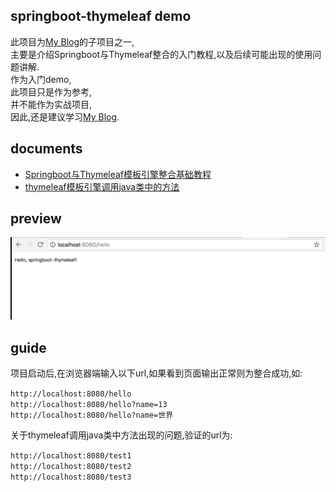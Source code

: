 ## springboot-thymeleaf demo

此项目为[My Blog](https://github.com/ZHENFENG13/My-Blog)的子项目之一,<br/>
主要是介绍Springboot与Thymeleaf整合的入门教程,以及后续可能出现的使用问题讲解.<br/>
作为入门demo,<br/>
此项目只是作为参考,<br/>
并不能作为实战项目,<br/>
因此,还是建议学习[My Blog](https://github.com/ZHENFENG13/My-Blog).<br/>

## documents

- [Springboot与Thymeleaf模板引擎整合基础教程](http://www.cnblogs.com/han-1034683568/p/7520012.html)
- [thymeleaf模板引擎调用java类中的方法](http://www.cnblogs.com/han-1034683568/p/7527564.html)

## preview

![hello](https://raw.githubusercontent.com/ZHENFENG13/resource/master/images/2017-09-14/hello-thymeleaf.png)

## guide

项目启动后,在浏览器端输入以下url,如果看到页面输出正常则为整合成功,如:

```http://localhost:8080/hello```<br/>
```http://localhost:8080/hello?name=13```<br/>
```http://localhost:8080/hello?name=世界```<br/>

关于thymeleaf调用java类中方法出现的问题,验证的url为:

```http://localhost:8080/test1```<br/>
```http://localhost:8080/test2```<br/>
```http://localhost:8080/test3```<br/>